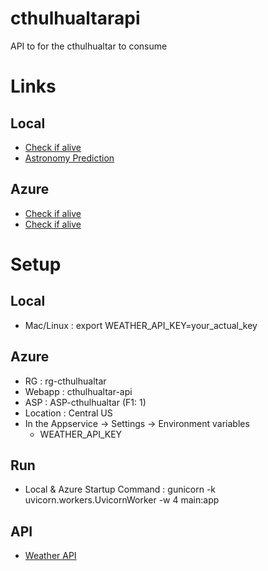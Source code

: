 # cthulhualtarapi
API to for the cthulhualtar to consume

# Links
## Local
- [Check if alive](http://127.0.0.1:8000/api/v1/alive)
- [Astronomy Prediction](http://127.0.0.1:8000/api/v1/astroprediction)
## Azure
- [Check if alive](https://cthulhualtar-api-begvgzh8guerb3ba.centralus-01.azurewebsites.net/api/v1/alive)
- [Check if alive](https://cthulhualtar-api-begvgzh8guerb3ba.centralus-01.azurewebsites.net/api/v1/astroprediction)

# Setup
## Local
- Mac/Linux : export WEATHER_API_KEY=your_actual_key

## Azure
- RG : rg-cthulhualtar
- Webapp : cthulhualtar-api
- ASP : ASP-cthulhualtar (F1: 1)
- Location : Central US 
- In the Appservice -> Settings -> Environment variables
    - WEATHER_API_KEY

## Run
- Local & Azure Startup Command : gunicorn -k uvicorn.workers.UvicornWorker -w 4 main:app

## API
- [Weather API](https://www.weatherapi.com/api-explorer.aspx#astronomy)



